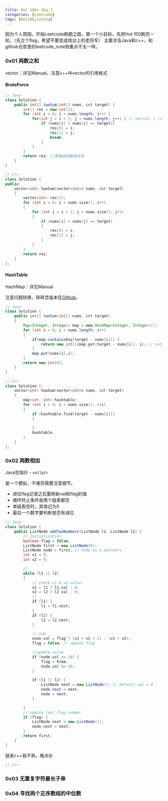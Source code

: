 ```yaml
---
title: Hot 100🔥 Day 1
categories: [Leetcode]
tags: [Hot100,Coding]
---
```


因为个人原因，开始Leetcode刷题之路，第一个小目标，先把Hot 100刷完一轮。（先立个flag，希望不要变成戏台上的老将军）
主要涉及Java和c++，和github仓库里的leetcode_note侧重点不太一样。

<!--more-->

### 0x01 两数之和


vector：详见Manual，注意c++中vector的引用格式

#### BruteForce

```java
// Java
class Solution {
    public int[] twoSum(int[] nums, int target) {
        int[] res = new int[2];
        for (int i = 0; i < nums.length; i++) {
			for(int j = i + 1; j < nums.length; j++) { // notice: i != j
				if (nums[i] + nums[j] == target){
                    res[0] = i;
                    res[1] = j;
					break;
				}
			}
		}
        return res; //直接返回数组名称
    }
}
```

```c++
// C++
class Solution {
public:
	vector<int> twoSum(vector<int>& nums, int target) 
	{
		vector<int> res(2);
		for (int i = 0; i < nums.size(); i++)
		{
			for (int j = i + 1; j < nums.size(); j++)
			{
				if (nums[i] + nums[j] == target)
				{
					res[0] = i;
					res[1] = j;
				}
			}
		}
		return res;
	}
};
```


#### HashTable

HashMap：详见Manual

注意问题转换，碎碎念版本在[Github](https://github.com/Night1ng4le/leetcode-note/blob/main/DS-basic/1-two-sum.md)。

```java
// Java
class Solution {
	public int[] twoSum(int[] nums, int target)
	{
		Map<Integer, Integer> map = new HashMap<Integer, Integer>();
		for (int i = 0; i < nums.length; i++) 
		{
			if(map.containsKey(target - nums[i])) {
				return new int[]{map.get(target - nums[i]), i}; // notice return approach
			}
            map.put(nums[i],i);
		}
		return new int[0];
	}
}
```

```c++
// C++
class Solution {
	vector<int> twoSum(vector<int>& nums, int target) 
	{
		map<int, int> hashtable;
		for (int i = 0; i < nums.size(); ++i)
		{
			if (hashtable.find(target - nums[i])) 
			{
				
			}
			hashtable.
		}
	}
};
```

### 0x02 两数相加

Java空指针 - `nullptr`

是一个模拟，不难但需要注意细节。
- 进位flag记录之后要刷新val和flag的值
- 循环终止条件是两个链表都空
- 单链表空时，其值记为0
- 最后一个数字要判断是否有进位

```java
// Java
class Solution {
	public ListNode addTwoNumbers(ListNode l1, ListNode l2) {
		// Initialization
		boolean flag = false;
		ListNode first = new ListNode(0);
		ListNode node = first; // node as a pointers
		int v1 = 0;
		int v2 = 0;

		// 
		while (l1 || l2)
		{
			// check v1 & v2 value
			v1 = l1 ? l1.val : 0;
			v2 = l2 ? l2.val : 0;
			//
			if (l1) {
				l1 = l1.next;
			}
			if (l2) {
				l2 = l2.next;
			}

			// sum
			node.val = flag ? (v1 + v2 + 1) : (v1 + v2);
			flag = false; // update flag

			//update value
			if (node.val >= 10) {
				flag = true;
				node.val %= 10;
			}

			if (l1 || l2) {
				ListNode next = new ListNode(); // default val = 0
				node.next = next;
				node = next;
			}

		}
		// update last flag number
		if (flag) {
			ListNode next = new ListNode(1);
			node.next = next;
		}
		return first;
	}
}
```

链表c++我不熟，晚点补
```c++
// C++ 
```

### 0x03 无重复字符最长子串


### 0x04 寻找两个正序数组的中位数